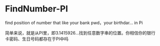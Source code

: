 # FindNumber-PI
find position of number that like your bank pwd，your birthdar... in Pi

简单来说，就是从PI里，即3.1415926...找到任意数字串的位置。你相信你的银行卡密码、生日号码都存在于PI中吗
